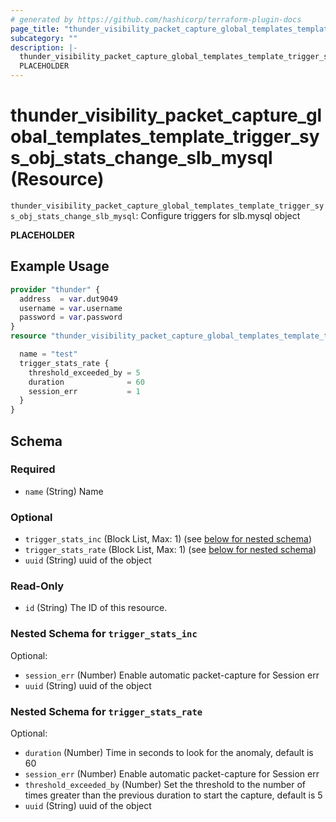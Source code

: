 ```yaml
---
# generated by https://github.com/hashicorp/terraform-plugin-docs
page_title: "thunder_visibility_packet_capture_global_templates_template_trigger_sys_obj_stats_change_slb_mysql Resource - terraform-provider-thunder"
subcategory: ""
description: |-
  thunder_visibility_packet_capture_global_templates_template_trigger_sys_obj_stats_change_slb_mysql: Configure triggers for slb.mysql object
  PLACEHOLDER
---
```


# thunder_visibility_packet_capture_global_templates_template_trigger_sys_obj_stats_change_slb_mysql (Resource)

`thunder_visibility_packet_capture_global_templates_template_trigger_sys_obj_stats_change_slb_mysql`: Configure triggers for slb.mysql object

__PLACEHOLDER__

## Example Usage

```terraform
provider "thunder" {
  address  = var.dut9049
  username = var.username
  password = var.password
}
resource "thunder_visibility_packet_capture_global_templates_template_trigger_sys_obj_stats_change_slb_mysql" "thunder_visibility_packet_capture_global_templates_template_trigger_sys_obj_stats_change_slb_mysql" {

  name = "test"
  trigger_stats_rate {
    threshold_exceeded_by = 5
    duration              = 60
    session_err           = 1
  }
}
```

<!-- schema generated by tfplugindocs -->
## Schema

### Required

- `name` (String) Name

### Optional

- `trigger_stats_inc` (Block List, Max: 1) (see [below for nested schema](#nestedblock--trigger_stats_inc))
- `trigger_stats_rate` (Block List, Max: 1) (see [below for nested schema](#nestedblock--trigger_stats_rate))
- `uuid` (String) uuid of the object

### Read-Only

- `id` (String) The ID of this resource.

<a id="nestedblock--trigger_stats_inc"></a>
### Nested Schema for `trigger_stats_inc`

Optional:

- `session_err` (Number) Enable automatic packet-capture for Session err
- `uuid` (String) uuid of the object


<a id="nestedblock--trigger_stats_rate"></a>
### Nested Schema for `trigger_stats_rate`

Optional:

- `duration` (Number) Time in seconds to look for the anomaly, default is 60
- `session_err` (Number) Enable automatic packet-capture for Session err
- `threshold_exceeded_by` (Number) Set the threshold to the number of times greater than the previous duration to start the capture, default is 5
- `uuid` (String) uuid of the object


